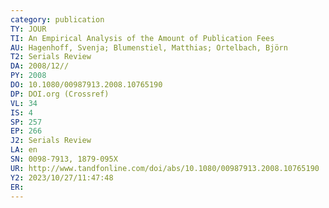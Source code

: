 ```yaml
---
category: publication
TY: JOUR
TI: An Empirical Analysis of the Amount of Publication Fees
AU: Hagenhoff, Svenja; Blumenstiel, Matthias; Ortelbach, Björn
T2: Serials Review
DA: 2008/12//
PY: 2008
DO: 10.1080/00987913.2008.10765190
DP: DOI.org (Crossref)
VL: 34
IS: 4
SP: 257
EP: 266
J2: Serials Review
LA: en
SN: 0098-7913, 1879-095X
UR: http://www.tandfonline.com/doi/abs/10.1080/00987913.2008.10765190
Y2: 2023/10/27/11:47:48
ER: 
---
```

